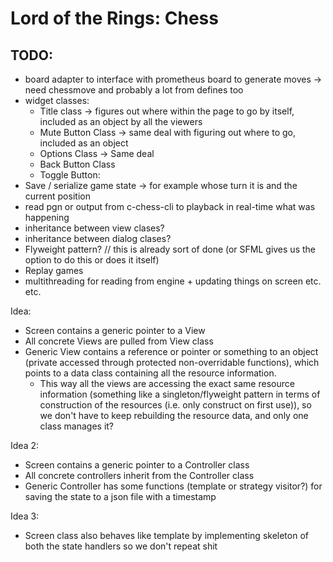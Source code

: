 # Lord of the Rings: Chess

## TODO:
- board adapter to interface with prometheus board to generate moves -> need chessmove and probably a lot from defines too
- widget classes:
  - Title class -> figures out where within the page to go by itself, included as an object by all the viewers
  - Mute Button Class -> same deal with figuring out where to go, included as an object
  - Options Class -> Same deal
  - Back Button Class
  - Toggle Button: 
- Save / serialize game state -> for example whose turn it is and the current position
- read pgn or output from c-chess-cli to playback in real-time what was happening
- inheritance between view clases?
- inheritance between dialog clases?
- Flyweight pattern? // this is already sort of done (or SFML gives us the option to do this or does it itself)
- Replay games
- multithreading for reading from engine + updating things on screen etc. etc.


Idea:
- Screen contains a generic pointer to a View
- All concrete Views are pulled from View class
- Generic View contains a reference or pointer or something to an object (private accessed through protected 
  non-overridable functions), which points to a data class containing all the resource information.
  - This way all the views are accessing the exact same resource information (something like a singleton/flyweight 
    pattern in terms of construction of the resources (i.e. only construct on first use)), so we don't have to keep 
    rebuilding the resource data, and only one class manages it?

Idea 2:
- Screen contains a generic pointer to a Controller class
- All concrete controllers inherit from the Controller class
- Generic Controller has some functions (template or strategy visitor?) for saving the state to a json file with a timestamp

Idea 3:
- Screen class also behaves like template by implementing skeleton of both the state handlers so we don't repeat shit